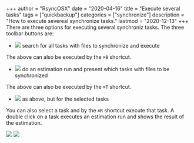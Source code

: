 +++
author = "RsyncOSX"
date = "2020-04-16"
title =  "Execute several tasks"
tags = ["quickbackup"]
categories = ["synchronize"]
description = "How to execute severeal synchronize tasks."
lastmod = "2020-12-13"
+++
There are three options for executing several synchroniz tasks. The three toolbar buttons are:

- ![](/images/RsyncOSX/master/synchronize/backupnow.png) search for all tasks with files to synchronize and execute

The above can also be executed by the `⌘B` shortcut.

- ![](/images/RsyncOSX/master/synchronize/quickbackup.png) do an estimation run and present which tasks with files to be synchronized

The above can also be executed by the `⌘T` shortcut.

- ![](/images/RsyncOSX/master/synchronize/batch.png) as above, but for the selected tasks

You can also select a task and by the `⌘R` shortcut execute that task. A double click on a task executes an estimation run and shows the result of the estimation.

![](/images/RsyncOSX/master/synchronize/synchronize.png)
![](/images/RsyncOSX/master/synchronize/synchronize1.png)
